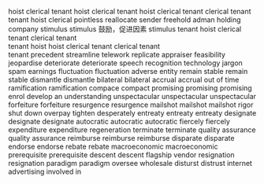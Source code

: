 hoist
clerical 
tenant 
hoist
clerical 
tenant 
hoist
clerical 
tenant 
clerical 
tenant  
tenant 
hoist
clerical
pointless
reallocate 
sender 
freehold 
adman 
holding company 
stimulus 
stimulus 鼓励，促进因素
stimulus 
tenant 
hoist
clerical 
tenant 
clerical 
tenant  
tenant 
hoist
hoist
clerical 
tenant 
clerical 
tenant  
tenant 
precedent
streamline
telework
replicate
appraiser
feasibility
jeopardise
deteriorate 
deteriorate
speech recognition technology
jargon
spam
earnings
fluctuation
fluctuation
adverse
entity
remain stable 
remain stable
dismantle 
dismantle
bilateral 
bilateral
accrual 
accrual 
out of time 
ramification 
ramification 
compace 
compact
promising 
promising
promising
enrol
develop an understanding
unspectacular
unspectacular
unspectacular
forfeiture 
forfeiture 
resurgence 
resurgence 
mailshot 
mailshot
mailshot
rigor
shut down 
overpay
tighten 
desperately 
entreaty 
entreaty
entreaty 
designate 
designate 
designate 
autocratic 
autocratic 
autocratic 
fiercely 
fiercely 
expenditure 
expenditure 
regeneration 
terminate 
terminate 
quality assurance 
quality assurance 
reimburse 
reimburse
reimburse
disparate 
disparate 
endorse 
endorse 
rebate 
rebate
macroeconomic 
macroeconomic 
prerequisite 
prerequisite 
descent 
descent 
flagship 
vendor 
resignation 
resignation 
paradigm 
paradigm 
oversee
wholesale 
disturst 
distrust 
internet advertising 
involved in 
